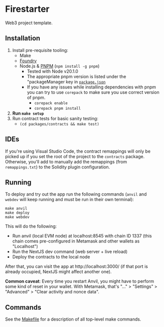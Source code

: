 # Firestarter

Web3 project template.

## Installation

1. Install pre-requisite tooling:
    - Make
    - [Foundry](https://github.com/foundry-rs/foundry)
    - Node.js & [PNPM](https://pnpm.io/) (`npm install -g pnpm`)
        - Tested with Node v20.1.0
        - The appropriate pnpm version is listed under the "packageManager key in [`package.json`](./package.json)
        - If you have any issues while installing dependencies with pnpm you can try to use `corepack` to make sure you use correct version of pnpm.
            - `corepack enable`
            - `corepack pnpm install`
2. **Run `make setup`**
3. Run contract tests for basic sanity testing:
    - `(cd packages/contracts && make test)`

## IDEs

If you're using Visual Studio Code, the contract remappings will only be picked up if you set the
root of the project to the `contracts` package. Otherwise, you'll add to manually add the remappings
(from `remappings.txt`) to the Solidity plugin configuration.

## Running

To deploy and try out the app run the following commands (`anvil` and `webdev` will keep running and
must be run in their own terminal):

```shell
make anvil
make deploy
make webdev
```

This will do the following:

-   Run anvil (local EVM node) at localhost:8545 with chain ID 1337
    (this chain comes pre-configured in Metamask and other wallets as "Localhost")
-   Run the NextJS dev command (web server + live reload)
-   Deploy the contracts to the local node

After that, you can visit the app at http://localhost:3000/ (if that port is already occupied,
NextJS might affect another one).

**Common caveat**: Every time you restart Anvil, you might have to perform some kind of reset in
your wallet. With Metamask, that's "..." > "Settings" > "Advanced" > "Clear activity and nonce
data".

## Commands

See the [Makefile](/Makefile) for a description of all top-level make commands.
